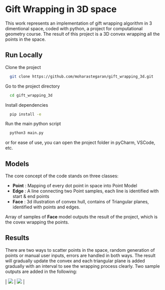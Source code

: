 # Gift Wrapping in 3D space
This work represents an implementation of gift wrapping algorithm in 3 dimentional space, coded with python, a project for computational geometry course.
The result of this project is a 3D convex wrapping all the points in the space.


## Run Locally

Clone the project

```bash
  git clone https://github.com/moharastegaran/gift_wrapping_3d.git
```

Go to the project directory

```bash
  cd gift_wrapping_3d
```

Install dependencies

```bash
  pip install -e
```

Run the main python script

```bash
  python3 main.py
```

or for ease of use, you can open the project folder in pyCharm, VSCode, etc.


## Models
The core concept of the code stands on three classes:

* __Point__ : Mapping of every dot point in space into Point Model
* __Edge__ : A line connecting two Point samples, each line is identified with start & end points
* __Face__ : 3d illustration of convex hull, contains of Triangular planes, identified with points and edges.

Array of samples of __Face__ model outputs the result of the project, which is the covex wrapping the points.

## Results
There are two ways to scatter points in the space, random generation of points or manual user inputs, errors are handled in both ways.
The result will gradually update the convex and each triangular plane is added gradually with an interval to see the wrapping process clearly. Two sample outputs are added in the following:

| ![](https://github.com/moharastegaran/gift_wrapping_3d/blob/main/output/output_test_1.gif) | ![](https://github.com/moharastegaran/gift_wrapping_3d/blob/main/output/output_test_2.gif) |
